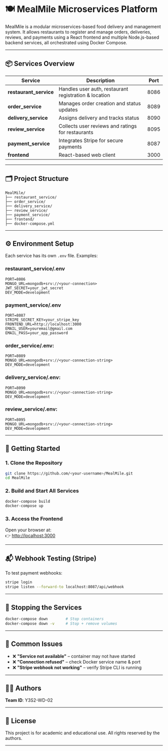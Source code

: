 # 🍽️ MealMile Microservices Platform

MealMile is a modular microservices-based food delivery and management system. It allows restaurants to register and manage orders, deliveries, reviews, and payments using a React frontend and multiple Node.js-based backend services, all orchestrated using Docker Compose.

---

## 📦 Services Overview

| Service             | Description                                              | Port |
|---------------------|----------------------------------------------------------|------|
| **restaurant_service** | Handles user auth, restaurant registration & location  | 8086 |
| **order_service**      | Manages order creation and status updates             | 8089 |
| **delivery_service**   | Assigns delivery and tracks status                    | 8090 |
| **review_service**     | Collects user reviews and ratings for restaurants     | 8095 |
| **payment_service**    | Integrates Stripe for secure payments                 | 8087 |
| **frontend**           | React-based web client                                | 3000 |

---

## 🗂️ Project Structure

```
MealMile/
├── restaurant_service/
├── order_service/
├── delivery_service/
├── review_service/
├── payment_service/
├── frontend/
├── docker-compose.yml
```

---

## ⚙️ Environment Setup

Each service has its own `.env` file. Examples:

### restaurant_service/.env
```
PORT=8086
MONGO_URL=mongodb+srv://<your-connection>
JWT_SECRET=your_jwt_secret
DEV_MODE=development
```

### payment_service/.env
```
PORT=8087
STRIPE_SECRET_KEY=your_stripe_key
FRONTEND_URL=http://localhost:3000
EMAIL_USER=youremail@gmail.com
EMAIL_PASS=your_app_password
```

### order_service/.env:
```
PORT=8089  
MONGO_URL=mongodb+srv://<your-connection-string>  
DEV_MODE=development 
```

### delivery_service/.env:
```
PORT=8090  
MONGO_URL=mongodb+srv://<your-connection-string>  
DEV_MODE=development  
```

### review_service/.env:
```
PORT=8095  
MONGO_URL=mongodb+srv://<your-connection-string>  
DEV_MODE=development 
```

---

## 🚀 Getting Started

### 1. Clone the Repository
```bash
git clone https://github.com/<your-username>/MealMile.git
cd MealMile
```

### 2. Build and Start All Services
```bash
docker-compose build
docker-compose up
```

### 3. Access the Frontend
Open your browser at:  
👉 [http://localhost:3000](http://localhost:3000)

---

## 📬 Webhook Testing (Stripe)

To test payment webhooks:

```bash
stripe login
stripe listen --forward-to localhost:8087/api/webhook
```

---

## 🛑 Stopping the Services

```bash
docker-compose down        # Stop containers
docker-compose down -v     # Stop + remove volumes
```

---

## 🐞 Common Issues

- ❌ **"Service not available"** – container may not have started  
- ❌ **"Connection refused"** – check Docker service name & port  
- ❌ **"Stripe webhook not working"** – verify Stripe CLI is running  

---

## 👨‍💻 Authors

**Team ID**: Y3S2-WD-02  

---

## 📄 License

This project is for academic and educational use. All rights reserved by the authors.

---

